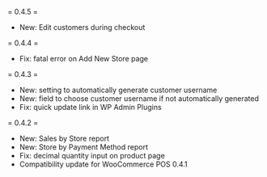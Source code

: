 = 0.4.5 =
* New: Edit customers during checkout

= 0.4.4 =
* Fix: fatal error on Add New Store page

= 0.4.3 =
* New: setting to automatically generate customer username
* New: field to choose customer username if not automatically generated
* Fix: quick update link in WP Admin Plugins

= 0.4.2 =
* New: Sales by Store report
* New: Store by Payment Method report
* Fix: decimal quantity input on product page
* Compatibility update for WooCommerce POS 0.4.1